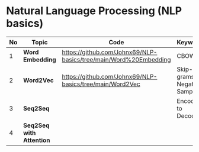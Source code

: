 # Natural Language Processing (NLP basics)

| No | Topic                                        | Code | Keywords|
| ---- | -------------------------------------------- | ----|------- |
|1| **Word Embedding**|https://github.com/Johnx69/NLP-basics/tree/main/Word%20Embedding |CBOW|
|2| **Word2Vec**|https://github.com/Johnx69/NLP-basics/tree/main/Word2Vec|Skip-grams, Negative Sampling|
|3| **Seq2Seq**||Encoder to Decoder|
|4| **Seq2Seq with Attention** |||
